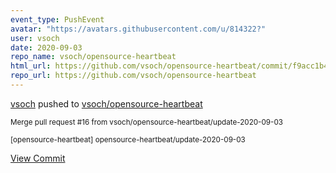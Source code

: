 ```yaml
---
event_type: PushEvent
avatar: "https://avatars.githubusercontent.com/u/814322?"
user: vsoch
date: 2020-09-03
repo_name: vsoch/opensource-heartbeat
html_url: https://github.com/vsoch/opensource-heartbeat/commit/f9acc1b497bb85f9dbe9a28b59d1ff844da877ae
repo_url: https://github.com/vsoch/opensource-heartbeat
---
```


<a href='https://github.com/vsoch' target='_blank'>vsoch</a> pushed to <a href='https://github.com/vsoch/opensource-heartbeat' target='_blank'>vsoch/opensource-heartbeat</a>

<small>Merge pull request #16 from vsoch/opensource-heartbeat/update-2020-09-03

[opensource-heartbeat] opensource-heartbeat/update-2020-09-03</small>

<a href='https://github.com/vsoch/opensource-heartbeat/commit/f9acc1b497bb85f9dbe9a28b59d1ff844da877ae' target='_blank'>View Commit</a>